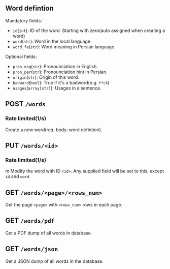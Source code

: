 ## Word defintion

Mandatory fields:

 - `id`(`int`): ID of the word. Starting with zero(auto assigned when creating a word)
 - `word`(`str`): Word in the local language
 - `word_fa`(`str`): Word meaning in Persian language

Optional fields:

 - `pron_eng`(`str`): Pronounciation in English.
 - `pron_per`(`str`): Pronounciation hint in Persian.
 - `origin`(`str`): Origin of this word.
 - `badword`(`bool`): True if it's a badword(e.g. `f*ck`)
 - `usages`(`array[str]`): Usages in a sentence.

## POST `/words`
### Rate limited(1/s)

Create a new word(req. body: word defintion).

## PUT `/words/<id>`
### Rate limited(1/s)
m
Modify the word with ID `<id>`. Any supplied field will be set to this, except `id` and `word`

## GET `/words/<page>/<rows_num>`

Get the page `<page>` with `<rows_num>` rows in each page.

## GET `/words/pdf`

Get a PDF dump of all words in database.

## GET `/words/json`

Get a JSON dump of all words in the database.
